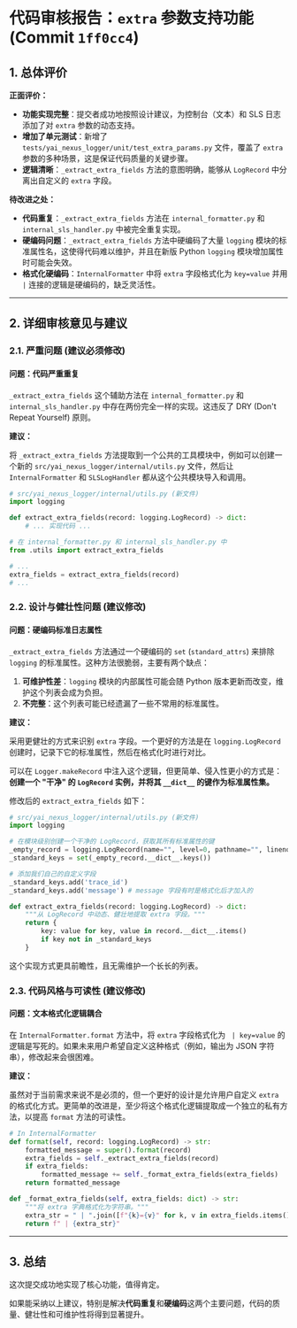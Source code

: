# 代码审核报告：`extra` 参数支持功能 (Commit `1ff0cc4`)

## 1. 总体评价

**正面评价：**

*   **功能实现完整**：提交者成功地按照设计建议，为控制台（文本）和 SLS 日志添加了对 `extra` 参数的动态支持。
*   **增加了单元测试**：新增了 `tests/yai_nexus_logger/unit/test_extra_params.py` 文件，覆盖了 `extra` 参数的多种场景，这是保证代码质量的关键步骤。
*   **逻辑清晰**：`_extract_extra_fields` 方法的意图明确，能够从 `LogRecord` 中分离出自定义的 `extra` 字段。

**待改进之处：**

*   **代码重复**：`_extract_extra_fields` 方法在 `internal_formatter.py` 和 `internal_sls_handler.py` 中被完全重复实现。
*   **硬编码问题**：`_extract_extra_fields` 方法中硬编码了大量 `logging` 模块的标准属性名，这使得代码难以维护，并且在新版 Python `logging` 模块增加属性时可能会失效。
*   **格式化硬编码**：`InternalFormatter` 中将 `extra` 字段格式化为 `key=value` 并用 ` | ` 连接的逻辑是硬编码的，缺乏灵活性。

---

## 2. 详细审核意见与建议

### 2.1. 严重问题 (建议必须修改)

#### **问题：代码严重重复**

`_extract_extra_fields` 这个辅助方法在 `internal_formatter.py` 和 `internal_sls_handler.py` 中存在两份完全一样的实现。这违反了 DRY (Don't Repeat Yourself) 原则。

**建议：**

将 `_extract_extra_fields` 方法提取到一个公共的工具模块中，例如可以创建一个新的 `src/yai_nexus_logger/internal/utils.py` 文件，然后让 `InternalFormatter` 和 `SLSLogHandler` 都从这个公共模块导入和调用。

```python
# src/yai_nexus_logger/internal/utils.py (新文件)
import logging

def extract_extra_fields(record: logging.LogRecord) -> dict:
    # ... 实现代码 ...

# 在 internal_formatter.py 和 internal_sls_handler.py 中
from .utils import extract_extra_fields

# ...
extra_fields = extract_extra_fields(record)
# ...
```

### 2.2. 设计与健壮性问题 (建议修改)

#### **问题：硬编码标准日志属性**

`_extract_extra_fields` 方法通过一个硬编码的 `set` (`standard_attrs`) 来排除 `logging` 的标准属性。这种方法很脆弱，主要有两个缺点：
1.  **可维护性差**：`logging` 模块的内部属性可能会随 Python 版本更新而改变，维护这个列表会成为负担。
2.  **不完整**：这个列表可能已经遗漏了一些不常用的标准属性。

**建议：**

采用更健壮的方式来识别 `extra` 字段。一个更好的方法是在 `logging.LogRecord` 创建时，记录下它的标准属性，然后在格式化时进行对比。

可以在 `Logger.makeRecord` 中注入这个逻辑，但更简单、侵入性更小的方式是：**创建一个 "干净" 的 `LogRecord` 实例，并将其 `__dict__` 的键作为标准属性集。**

修改后的 `extract_extra_fields` 如下：

```python
# src/yai_nexus_logger/internal/utils.py (新文件)
import logging

# 在模块级别创建一个干净的 LogRecord，获取其所有标准属性的键
_empty_record = logging.LogRecord(name="", level=0, pathname="", lineno=0, msg="", args=(), exc_info=None)
_standard_keys = set(_empty_record.__dict__.keys())

# 添加我们自己的自定义字段
_standard_keys.add('trace_id')
_standard_keys.add('message') # message 字段有时是格式化后才加入的

def extract_extra_fields(record: logging.LogRecord) -> dict:
    """从 LogRecord 中动态、健壮地提取 extra 字段。"""
    return {
        key: value for key, value in record.__dict__.items()
        if key not in _standard_keys
    }
```
这个实现方式更具前瞻性，且无需维护一个长长的列表。

### 2.3. 代码风格与可读性 (建议修改)

#### **问题：文本格式化逻辑耦合**

在 `InternalFormatter.format` 方法中，将 `extra` 字段格式化为 ` | key=value` 的逻辑是写死的。如果未来用户希望自定义这种格式（例如，输出为 JSON 字符串），修改起来会很困难。

**建议：**

虽然对于当前需求来说不是必须的，但一个更好的设计是允许用户自定义 `extra` 的格式化方式。更简单的改进是，至少将这个格式化逻辑提取成一个独立的私有方法，以提高 `format` 方法的可读性。

```python
# In InternalFormatter
def format(self, record: logging.LogRecord) -> str:
    formatted_message = super().format(record)
    extra_fields = self._extract_extra_fields(record)
    if extra_fields:
        formatted_message += self._format_extra_fields(extra_fields)
    return formatted_message

def _format_extra_fields(self, extra_fields: dict) -> str:
    """将 extra 字典格式化为字符串。"""
    extra_str = " | ".join([f"{k}={v}" for k, v in extra_fields.items()])
    return f" | {extra_str}"
```

---

## 3. 总结

这次提交成功地实现了核心功能，值得肯定。

如果能采纳以上建议，特别是解决**代码重复**和**硬编码**这两个主要问题，代码的质量、健壮性和可维护性将得到显著提升。 
